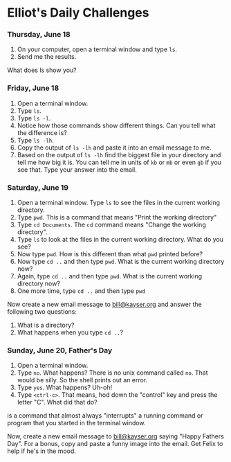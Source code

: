 # Elliot's Daily Challenges


### Thursday, June 18

1. On your computer, open a terminal window and type `ls`.
2. Send me the results.

What does ls show you?

### Friday, June 18

1. Open a terminal window.
2. Type `ls`.
3. Type `ls -l`.
4. Notice how those commands show different things.  Can you tell what the difference is?
5. Type `ls -lh`.
6. Copy the output of `ls -lh` and paste it into an email message to me.
7. Based on the output of `ls -lh` find the biggest file in your directory and tell me how big it is.  You can tell me in units of `kb` or `mb` or even `gb` if you see that.  Type your answer into the email.

### Saturday, June 19

1. Open a terminal window.  Type `ls` to see the files in the current working directory.
2. Type `pwd`.  This is a command that means "Print the working directory"
3. Type `cd Documents`.  The `cd` command means "Change the working directory".
4. Type `ls` to look at the files in the current working directory.  What do you see?
4. Now type `pwd`.  How is this different than what `pwd` printed before?
5. Now type `cd ..` and then type `pwd`.  What is the current working directory now?
6. Again, type `cd ..` and then type `pwd`.  What is the current working directory now?
7. One more time, type `cd ..` and then type `pwd`

Now create a new email message to bill@kayser.org and answer the following two questions:

1. What is a directory?
2. What happens when you type `cd ..`?

### Sunday, June 20, Father's Day

1. Open a terminal window.
2. Type `no`.  What happens?  There is no unix command called `no`.  That would be silly.  So the shell prints out an error.
3. Type `yes`.  What happens?  Uh-oh!
4. Type `<ctrl-c>`.  That means, hod down the "control" key and press the letter "C".  What did that do?

<ctrl-c> is a command that almost always "interrupts" a running command or program that you started in the terminal window.

Now, create a new email message to bill@kayser.org saying "Happy Fathers Day".  For a bonus, copy and paste a funny image into the email.  Get Felix to help if he's in the mood.